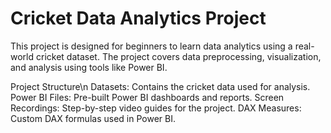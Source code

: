 # Cricket Data Analytics Project
This project is designed for beginners to learn data analytics using a real-world cricket dataset. The project covers data preprocessing, visualization, and analysis using tools like Power BI.

Project Structure\n
Datasets: Contains the cricket data used for analysis.
Power BI Files: Pre-built Power BI dashboards and reports.
Screen Recordings: Step-by-step video guides for the project.
DAX Measures: Custom DAX formulas used in Power BI.
